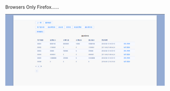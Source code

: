 # 
Browsers
  Only Firefox......
  
![alt text?](https://github.com/gemilepus/SaleSystem/blob/master/cover.png)
